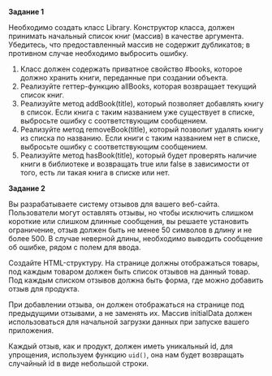 **Задание 1**

Необходимо создать класс Library. Конструктор класса, должен принимать начальный 
список книг (массив) в качестве аргумента. Убедитесь, что предоставленный массив 
не содержит дубликатов; в противном случае необходимо выбросить ошибку.

1. Класс должен содержать приватное свойство #books, которое должно хранить 
книги, переданные при создании объекта.
2. Реализуйте геттер-функцию allBooks, которая возвращает текущий список книг.
3. Реализуйте метод addBook(title), который позволяет добавлять книгу в список. 
Если книга с таким названием уже существует в списке, выбросьте ошибку с 
соответствующим сообщением.
4. Реализуйте метод removeBook(title), который позволит удалять книгу из списка 
по названию. Если книги с таким названием нет в списке, выбросьте ошибку с 
соответствующим сообщением.
5. Реализуйте метод hasBook(title), который будет проверять наличие книги в 
библиотеке и возвращать true или false в зависимости от того, есть ли такая 
книга в списке или нет.

**Задание 2**

Вы разрабатываете систему отзывов для вашего веб-сайта. Пользователи могут 
оставлять отзывы, но чтобы исключить слишком короткие или слишком длинные 
сообщения, вы решаете установить ограничение, отзыв должен быть не менее 50 
символов в длину и не более 500. В случае неверной длины, необходимо выводить 
сообщение об ошибке, рядом с полем для ввода.

Создайте HTML-структуру. 
На странице должны отображаться товары, под каждым товаром должен быть список 
отзывов на данный товар. Под каждым списком отзывов должна быть форма, где можно
добавить отзыв для продукта.

При добавлении отзыва, он должен отображаться на странице под предыдущими 
отзывами, а не заменять их.
Массив initialData должен использоваться для начальной загрузки данных 
при запуске вашего приложения.

Каждый отзыв, как и продукт, должен иметь уникальный id, для упрощения, используем 
функцию `uid()`, она нам будет возвращать случайный id в виде небольшой строки.